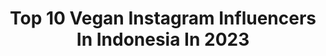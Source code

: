 ---
title: Top 10 Vegan Instagram Influencers In Indonesia In 2023
description: >-
  Find top vegan Instagram influencers in Indonesia in 2023. Most popular hashtags: #vegan #balilife #plantbased.
platform: Instagram
hits: 72
text_top: Identify the best Instagram accounts on inBeat.
text_bottom: inBeat holds 72 Instagram influencers like this in Indonesia for you to connect with.
profiles:
  - username: "juancarloscrazysport"
    fullname: >-
      Juan Carlos Vicente
    bio: >-
      Preparador físico/coach deportivo Deportista de montaña vegano de @merrelleu @arch_max @somosdeportistas @soy.globero @gloriososupernutrients
    location: "Indonesia"
    followers: 25412
    engagement: 286
    commentsToLikes: 0.089600
    id: ck5qdpsjgwqts0i11vsifsd3u
    verified: false
    hashtags: "#preparadorfisico, #snowday, #entrenador, #vegan"
  - username: "ninojkt"
    fullname: >-
      Nino Fernandez
    bio: >-
      🇮🇩•🇬🇧•🇩🇪 for inquiries call/mail Vegan 🌱 TERBANG SAAT PANDEMI👇🏼👇🏼 ☕ - @di.bawahtangga Jesus my King
    location: "Indonesia"
    followers: 123461
    engagement: 498
    commentsToLikes: 0.042012
    id: ck6u1t90pnqt50j71ag9buxup
    verified: true
    hashtags: "#indonesiadestinasiku, #yukterbanglagi, #plataranindonesia, #becauseyoumatter"
  - username: "maiijun.xo"
    fullname: >-
      ᴍ ᴀ ɪ ɪ j u ɴ💜
    bio: >-
      🌱 Vegan 🥋 JiuJitsu 💙 Belt 🦋 @maiijunfitness 🔥↡
    location: "Indonesia"
    followers: 23852
    engagement: 551
    commentsToLikes: 0.039855
    id: ck6u982t1w1do0j71x9sxqznl
    verified: false
    hashtags: "#growth, #mentalityiseverything, #mindset, #jiujitsu"
  - username: "ambierichards"
    fullname: >-
      𝗔𝗺𝗯𝗲𝗿 𝗥𝗶𝗰𝗵𝗮𝗿𝗱𝘀🌱
    bio: >-
      ▫️8 years Ⓥegan⠀⠀⠀⠀ ▫️Twin Mama ▫️Fitness Lover ▫️Glambassador @theglamhousedenver 💌: ambermarierichards@gmail.com
    location: "Indonesia"
    followers: 17047
    engagement: 363
    commentsToLikes: 0.050367
    id: ck0w5oem94ndk0i19ucevm2ky
    verified: false
    hashtags: "#vegan, #vegansofig, #twinpregnancy, #veganmom"
  - username: "senayan_city_mall"
    fullname: >-
      marhen J original
    bio: >-
      Vegan Fashion Brand. Made In Korea . Official reseller Marhen.j 🏡 Jakarta 100% original . SHIPING:JNE JNT GO-SEND WHATSAPP:0823-2040-9752 atau klik👇
    location: "Indonesia"
    followers: 28932
    engagement: 3
    commentsToLikes: 0.080556
    id: ck9woogtb5xoq0j78sg1yqwfh
    verified: false
    hashtags: ""
  - username: "justannabella"
    fullname: >-
      Annabella
    bio: >-
      @21hariveg @anykind.id Practicing mindfulness // Vegan for everything // slow fashion lover // Check out my food insta @annaveganfooddiary
    location: "Indonesia"
    followers: 88633
    engagement: 102
    commentsToLikes: 0.015932
    id: ck0vvv329qwe10i19wbzqv67z
    verified: false
    hashtags: "#noshampoo, #jakartaveganguide, #birthdayarchives, #vegan"
  - username: "wiolettatuschnio"
    fullname: >-
      wioletta ⋮ weight gain coach
    bio: >-
      ⟡ from an insecure girl to a self-empowered woman living on an island ⋒ sharing tips for a healthy & conscious lifestyle & teasing you with vegan food
    location: "Indonesia"
    followers: 23386
    engagement: 374
    commentsToLikes: 0.044392
    id: ck0ttg76y2kre0i19q8ixjxqe
    verified: false
    hashtags: "#fitness, #veganbody, #selflove, #workoutmotivation"
  - username: "geneva_f"
    fullname: >-
      bæby G 🌈🌚🔮💫 moonchild
    bio: >-
      @moon_child_jewels Ⓥegan rainbow soul certified yoga teacher model with @wild.mgmt for bookings contact jenna@wildmgmt.ca ✨💘🖤🌞🌈🌸🦋🔮👼🏼🔮🦋🌸🌈🌞🖤💘✨
    location: "Indonesia"
    followers: 3394
    engagement: 1070
    commentsToLikes: 0.058506
    id: ck134lvt9x2f30i19705wne2p
    verified: false
    hashtags: "#plantmom, #blackliveswillalwaysmatter, #scorpio"
  - username: "anoushkabhuller"
    fullname: >-
      Anoushka Bhuller MD., LLM.
    bio: >-
      And so I used my fear to fuel me. 〰️ #Sustainable living vegan feeling. 🍭 ♾Jakarta, Id. For all enquiries, please DM.
    location: "Indonesia"
    followers: 43085
    engagement: 37
    commentsToLikes: 0.013719
    id: ck0tw3w8fdwrw0i19ao99jnor
    verified: false
    hashtags: "#anoushkabhuller, #balilife, #baliguide, #balibuddies"
  - username: "acjoo"
    fullname: >-
      Axel
    bio: >-
      We must reach zero carbon emissions in 6 years and 319 days. • I’m a creative that writes, directs, shoots, edits and acts. • Vegan since 2019
    location: "Indonesia"
    followers: 21090
    engagement: 1493
    commentsToLikes: 0.018160
    id: ck5c40vn60fbx0i11ppaovr7m
    verified: false
    hashtags: "#toptree, #vibe, #info, #tbsfightforsisterhood"
---